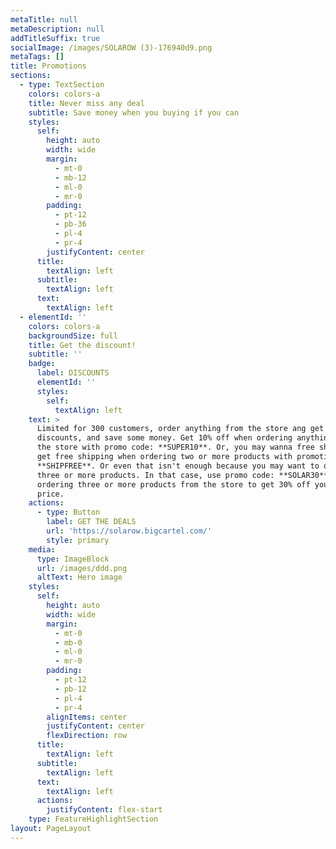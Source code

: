 ```yaml
---
metaTitle: null
metaDescription: null
addTitleSuffix: true
socialImage: /images/SOLAROW (3)-176940d9.png
metaTags: []
title: Promotions
sections:
  - type: TextSection
    colors: colors-a
    title: Never miss any deal
    subtitle: Save money when you buying if you can
    styles:
      self:
        height: auto
        width: wide
        margin:
          - mt-0
          - mb-12
          - ml-0
          - mr-0
        padding:
          - pt-12
          - pb-36
          - pl-4
          - pr-4
        justifyContent: center
      title:
        textAlign: left
      subtitle:
        textAlign: left
      text:
        textAlign: left
  - elementId: ''
    colors: colors-a
    backgroundSize: full
    title: Get the discount!
    subtitle: ''
    badge:
      label: DISCOUNTS
      elementId: ''
      styles:
        self:
          textAlign: left
    text: >
      Limited for 300 customers, order anything from the store ang get the great
      discounts, and save some money. Get 10% off when ordering anything from
      the store with promo code: **SUPER10**. Or, you may wanna free shipping,
      get free shipping when ordering two or more products with promotion code:
      **SHIPFREE**. Or even that isn't enough because you may want to order
      three or more products. In that case, use promo code: **SOLAR30** when
      ordering three or more products from the store to get 30% off your final
      price.
    actions:
      - type: Button
        label: GET THE DEALS
        url: 'https://solarow.bigcartel.com/'
        style: primary
    media:
      type: ImageBlock
      url: /images/ddd.png
      altText: Hero image
    styles:
      self:
        height: auto
        width: wide
        margin:
          - mt-0
          - mb-0
          - ml-0
          - mr-0
        padding:
          - pt-12
          - pb-12
          - pl-4
          - pr-4
        alignItems: center
        justifyContent: center
        flexDirection: row
      title:
        textAlign: left
      subtitle:
        textAlign: left
      text:
        textAlign: left
      actions:
        justifyContent: flex-start
    type: FeatureHighlightSection
layout: PageLayout
---
```

